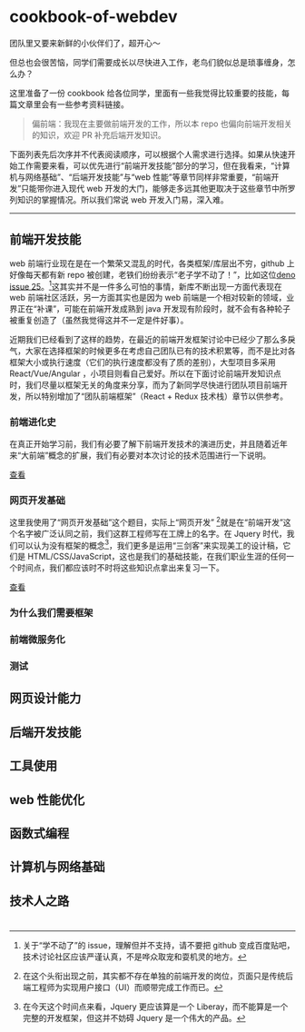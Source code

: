 # cookbook-of-webdev
团队里又要来新鲜的小伙伴们了，超开心～ 

但总也会很苦恼，同学们需要成长以尽快进入工作，老鸟们貌似总是琐事缠身，怎么办？

这里准备了一份 cookbook 给各位同学，里面有一些我觉得比较重要的技能，每篇文章里会有一些参考资料链接。

> 偏前端：我现在主要做前端开发的工作，所以本 repo 也偏向前端开发相关的知识，欢迎 PR 补充后端开发知识。

下面列表先后次序并不代表阅读顺序，可以根据个人需求进行选择。如果从快速开始工作需要来看，可以优先进行“前端开发技能”部分的学习，但在我看来，“计算机与网络基础”、“后端开发技能”与“web 性能”等章节同样非常重要，“前端开发”只能带你进入现代 web 开发的大门，能够走多远其他更取决于这些章节中所罗列知识的掌握情况。所以我们常说 web 开发入门易，深入难。

------

## 前端开发技能

web 前端行业现在是在一个繁荣又混乱的时代，各类框架/库层出不穷，github 上好像每天都有新 repo 被创建，老铁们纷纷表示“老子学不动了！”，比如这位[deno issue 25](https://github.com/ry/deno/issues/25)。[^1]这其实并不是一件多么可怕的事情，新库不断出现一方面代表现在 web 前端社区活跃，另一方面其实也是因为 web 前端是一个相对较新的领域，业界正在“补课”，可能在前端开发成熟到 java 开发现有阶段时，就不会有各种轮子被重复创造了（虽然我觉得这并不一定是件好事）。

近期我们已经看到了这样的趋势，在最近的前端开发框架讨论中已经少了那么多戾气，大家在选择框架的时候更多在考虑自己团队已有的技术积累等，而不是比对各框架大小或执行速度（它们的执行速度都没有了质的差别），大型项目多采用 React/Vue/Angular ，小项目则看自己爱好。所以在下面讨论前端开发知识点时，我们尽量以框架无关的角度来分享，而为了新同学尽快进行团队项目前端开发，所以特别增加了“团队前端框架”（React + Redux 技术栈）章节以供参考。

[^1]: 关于“学不动了”的 issue，理解但并不支持，请不要把 github 变成百度贴吧，技术讨论社区应该严谨认真，不是哗众取宠和耍机灵的地方。

### 前端进化史

在真正开始学习前，我们有必要了解下前端开发技术的演进历史，并且随着近年来“大前端”概念的扩展，我们有必要对本次讨论的技术范围进行一下说明。

[查看](./front-end-history/front-end-history.md)

### 网页开发基础

这里我使用了“网页开发基础”这个题目，实际上“网页开发” [^2]就是在“前端开发”这个名字被广泛认同之前，我们这群工程师写在工牌上的名字。在 Jquery 时代，我们可以认为没有框架的概念[^3]，我们更多是运用“三剑客”来实现美工的设计稿，它们是 HTML/CSS/JavaScript，这也是我们的基础技能，在我们职业生涯的任何一个时间点，我们都应该时不时将这些知识点拿出来复习一下。

[查看](./web-dev-baisc/index.md)

[^2]: 在这个头衔出现之前，其实都不存在单独的前端开发的岗位，页面只是传统后端工程师为实现用户接口（UI）而顺带完成工作而已。
[^3]: 在今天这个时间点来看，Jquery 更应该算是一个 Liberay，而不能算是一个完整的开发框架，但这并不妨碍 Jquery 是一个伟大的产品。



### 为什么我们需要框架

### 前端微服务化

### 测试



## 网页设计能力

## 后端开发技能

## 工具使用

## web 性能优化

[鸟瞰前端 , 再论性能优化]: https://juejin.im/post/59c2109cf265da066875eff5

## 函数式编程

[在你身边你左右 --函数式编程别烦恼]: https://juejin.im/post/5b26a8b66fb9a00e925bcf30#heading-10



## 计算机与网络基础

## 技术人之路



# 
